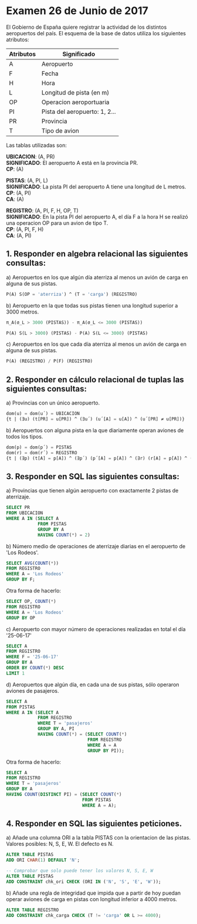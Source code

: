 # Examen 26 de Junio de 2017

El Gobierno de España quiere registrar la actividad de los distintos aeropuertos del país. El esquema de la base de datos utiliza los siguientes atributos:

| Atributos | Significado                   |
| --------- | ----------------------------- |
| A         | Aeropuerto                    |
| F         | Fecha                         |
| H         | Hora                          |
| L         | Longitud de pista (en m)      |
| OP        | Operacion aeroportuaria       |
| PI        | Pista del aeropuerto: 1, 2... |
| PR        | Provincia                     |
| T         | Tipo de avion                 |

Las tablas utilizadas son:

**UBICACION**: (A, PR)\
**SIGNIFICADO**: El aeropuerto A está en la provincia PR.\
**CP**: (A)

**PISTAS**: (A, PI, L)\
**SIGNIFICADO**: La pista PI del aeropuerto A tiene una longitud de L metros.\
**CP**: (A, PI)\
**CA**: (A)

**REGISTRO**: (A, PI, F, H, OP, T)\
**SIGNIFICADO**: En la pista PI del aeropuerto A, el día F a la hora H se realizó una operacion OP para un avion de tipo T.\
**CP**: (A, PI, F, H)\
**CA**: (A, PI)

## 1. Responder en algebra relacional las siguientes consultas:
a) Aeropuertos en los que algún día aterriza al menos un avión de carga en alguna de sus pistas.
```sql
P(A) S(OP = 'aterriza') ^ (T = 'carga') (REGISTRO)
```

b) Aeropuerto en la que todas sus pistas tienen una longitud superior a 3000 metros.
```sql
π_A(σ_L > 3000 (PISTAS)) - π_A(σ_L <= 3000 (PISTAS))

P(A) S(L > 3000) (PISTAS) - P(A) S(L <= 3000) (PISTAS)
```

c) Aeropuertos en los que cada día aterriza al menos un avión de carga en alguna de sus pistas.
```sql
P(A) (REGISTRO) / P(F) (REGISTRO)
```

## 2. Responder en cálculo relacional de tuplas las siguientes consultas:
a) Provincias con un único aeropuerto.
```sql
dom(u) = dom(u´) = UBICACION
{t | (∃u) (t[PR] = u[PR]) ^ (∃u´) (u´[A] = u[A]) ^ (u´[PR] ≠ u[PR])}
```
b) Aeropuertos con alguna pista en la que diariamente operan aviones de todos los tipos.
```sql
dom(p) = dom(p´) = PISTAS
dom(r) = dom(r´) = REGISTRO
{t | (∃p) (t[A] = p[A]) ^ (∃p´) (p´[A] = p[A]) ^ (∃r) (r[A] = p[A]) ^ (∃r´) (r´[A] = p[A]) ^ (∀r) (∀r´) (r[T] = r´[T])}
```

## 3. Responder en SQL las siguientes consultas:
a) Provincias que tienen algún aeropuerto con exactamente 2 pistas de aterrizaje.
```sql
SELECT PR
FROM UBICACION
WHERE A IN (SELECT A
            FROM PISTAS
            GROUP BY A
            HAVING COUNT(*) = 2)
```

b) Número medio de operaciones de aterrizaje diarias en el aeropuerto de 'Los Rodeos'.
```sql
SELECT AVG(COUNT(*))
FROM REGISTRO
WHERE A = 'Los Rodeos'
GROUP BY F;
```

Otra forma de hacerlo:
```sql
SELECT OP, COUNT(*)
FROM REGISTRO
WHERE A = 'Los Rodeos'
GROUP BY OP
```

c) Aeropuerto con mayor número de operaciones realizadas en total el día '25-06-17'
```sql
SELECT A
FROM REGISTRO
WHERE F = '25-06-17'
GROUP BY A
ORDER BY COUNT(*) DESC
LIMIT 1
```

d) Aeropuertos que algún día, en cada una de sus pistas, sólo operaron aviones de pasajeros.
```sql
SELECT A
FROM PISTAS
WHERE A IN (SELECT A
            FROM REGISTRO
            WHERE T = 'pasajeros'
            GROUP BY A, PI
            HAVING COUNT(*) = (SELECT COUNT(*)
                               FROM REGISTRO
                               WHERE A = A
                               GROUP BY PI));
```

Otra forma de hacerlo:
```sql
SELECT A
FROM REGISTRO
WHERE T = 'pasajeros'
GROUP BY A
HAVING COUNT(DISTINCT PI) = (SELECT COUNT(*)
                             FROM PISTAS
                             WHERE A = A);
```

## 4. Responder en SQL las siguientes peticiones.
a) Añade una columna ORI a la tabla PISTAS con la orientacion de las pistas. Valores posibles: N, S, E, W. El defecto es N.
```sql
ALTER TABLE PISTAS
ADD ORI CHAR(1) DEFAULT 'N';

-- Comprobar que solo puede tener los valores N, S, E, W
ALTER TABLE PISTAS
ADD CONSTRAINT chk_ori CHECK (ORI IN ('N', 'S', 'E', 'W'));
```

b) Añade una regla de integridad que impida que a partir de hoy puedan operar aviones de carga en pistas con longitud inferior a 4000 metros.
```sql
ALTER TABLE REGISTRO
ADD CONSTRAINT chk_carga CHECK (T != 'carga' OR L >= 4000);
```